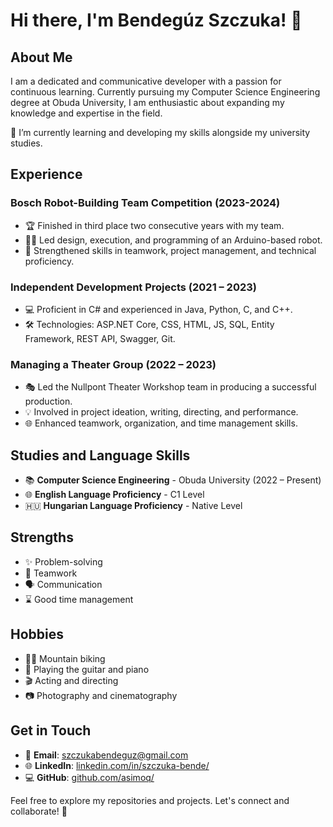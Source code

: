 # Hi there, I'm Bendegúz Szczuka! 👋

## About Me
I am a dedicated and communicative developer with a passion for continuous learning. Currently pursuing my Computer Science Engineering degree at Obuda University, I am enthusiastic about expanding my knowledge and expertise in the field.

🌱 I’m currently learning and developing my skills alongside my university studies.

## Experience

### Bosch Robot-Building Team Competition (2023-2024)
- 🏆 Finished in third place two consecutive years with my team.
- 👨‍💻 Led design, execution, and programming of an Arduino-based robot.
- 🚀 Strengthened skills in teamwork, project management, and technical proficiency.

### Independent Development Projects (2021 – 2023)
- 💻 Proficient in C# and experienced in Java, Python, C, and C++.
- 🛠️ Technologies: ASP.NET Core, CSS, HTML, JS, SQL, Entity Framework, REST API, Swagger, Git.

### Managing a Theater Group (2022 – 2023)
- 🎭 Led the Nullpont Theater Workshop team in producing a successful production.
- 💡 Involved in project ideation, writing, directing, and performance.
- 🌐 Enhanced teamwork, organization, and time management skills.

## Studies and Language Skills

- 📚 **Computer Science Engineering** - Obuda University (2022 – Present)
- 🌐 **English Language Proficiency** - C1 Level
- 🇭🇺 **Hungarian Language Proficiency** - Native Level

## Strengths

- ✨ Problem-solving
- 🤝 Teamwork
- 🗣️ Communication
- ⌛ Good time management

## Hobbies

- 🚵‍♂️ Mountain biking
- 🎸 Playing the guitar and piano
- 🎬 Acting and directing
- 📷 Photography and cinematography

## Get in Touch

- 📧 **Email**: szczukabendeguz@gmail.com
- 🌐 **LinkedIn**: [linkedin.com/in/szczuka-bende/](https://www.linkedin.com/in/szczuka-bende/)
- 💻 **GitHub**: [github.com/asimoq/](https://github.com/asimoq/)

Feel free to explore my repositories and projects. Let's connect and collaborate! 🚀

